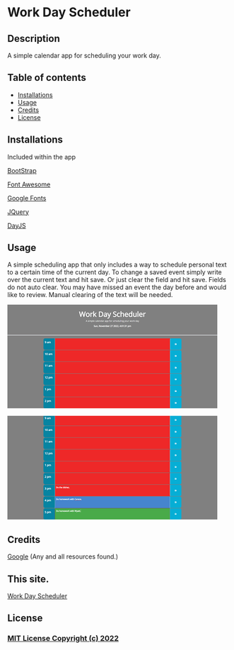 # Work Day Scheduler

## Description

A simple calendar app for scheduling your work day.

## Table of contents

- [Installations](#installations)
- [Usage](#usage)
- [Credits](#credits)
- [License](#license)

## Installations 
 Included within the app

[BootStrap](https://getbootstrap.com)

[Font Awesome](https://fontawesome.com)

[Google Fonts](https://fonts.google.com)

[JQuery](https://jquery.com)

[DayJS](https://day.js.org/)


## Usage

A simple scheduling app that only includes a way to schedule personal text to a certain time of the current day.  To change a saved event simply write over the current text and hit save.  Or just clear the field and hit save.  Fields do not auto clear.  You may have missed an event the day before and would like to review.  Manual clearing of the text will be needed.

![Scheduler 1](./assets/Titler.png)

![Scheduler 2](./assets/PastPresentFuture.png)

## Credits

[Google](https://www.google.com) (Any and all resources found.)

## This site.

[Work Day Scheduler](https://zmag33z.github.io/Week-5-Work-Day-Scheduler/)

## License

### [MIT License Copyright (c) 2022](https://zmag33z.github.io/Week-5-Work-Day-Scheduler/license.md)
